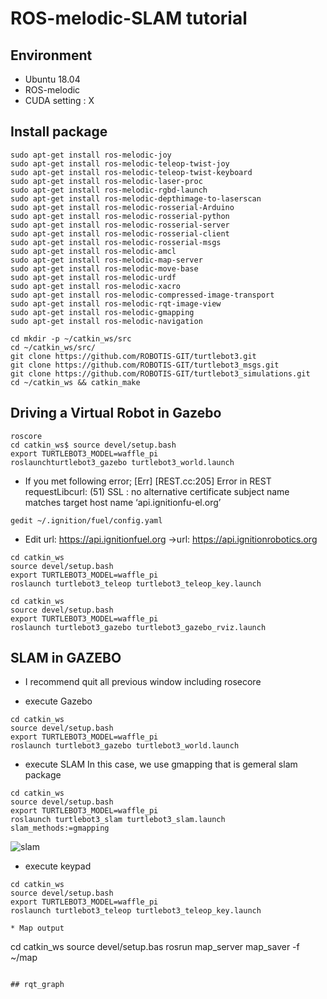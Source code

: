 # ROS-melodic-SLAM tutorial

## Environment
* Ubuntu 18.04
* ROS-melodic
* CUDA setting : X

## Install package 
~~~
sudo apt-get install ros-melodic-joy 
sudo apt-get install ros-melodic-teleop-twist-joy
sudo apt-get install ros-melodic-teleop-twist-keyboard
sudo apt-get install ros-melodic-laser-proc
sudo apt-get install ros-melodic-rgbd-launch
sudo apt-get install ros-melodic-depthimage-to-laserscan
sudo apt-get install ros-melodic-rosserial-Arduino
sudo apt-get install ros-melodic-rosserial-python
sudo apt-get install ros-melodic-rosserial-server
sudo apt-get install ros-melodic-rosserial-client
sudo apt-get install ros-melodic-rosserial-msgs
sudo apt-get install ros-melodic-amcl
sudo apt-get install ros-melodic-map-server
sudo apt-get install ros-melodic-move-base
sudo apt-get install ros-melodic-urdf
sudo apt-get install ros-melodic-xacro
sudo apt-get install ros-melodic-compressed-image-transport
sudo apt-get install ros-melodic-rqt-image-view
sudo apt-get install ros-melodic-gmapping
sudo apt-get install ros-melodic-navigation
~~~


~~~
cd mkdir -p ~/catkin_ws/src
cd ~/catkin_ws/src/
git clone https://github.com/ROBOTIS-GIT/turtlebot3.git
git clone https://github.com/ROBOTIS-GIT/turtlebot3_msgs.git
git clone https://github.com/ROBOTIS-GIT/turtlebot3_simulations.git
cd ~/catkin_ws && catkin_make
~~~


## Driving a Virtual Robot in Gazebo

~~~
roscore
cd catkin_ws$ source devel/setup.bash
export TURTLEBOT3_MODEL=waffle_pi
roslaunchturtlebot3_gazebo turtlebot3_world.launch
~~~


* If you met following error; [Err] [REST.cc:205] Error in REST requestLibcurl: (51) SSL : no alternative certificate subject name matches target host name ‘api.ignitionfu-el.org’

~~~
gedit ~/.ignition/fuel/config.yaml
~~~
* Edit url: https://api.ignitionfuel.org ->url: https://api.ignitionrobotics.org

~~~
cd catkin_ws
source devel/setup.bash
export TURTLEBOT3_MODEL=waffle_pi
roslaunch turtlebot3_teleop turtlebot3_teleop_key.launch
~~~

~~~
cd catkin_ws
source devel/setup.bash
export TURTLEBOT3_MODEL=waffle_pi
roslaunch turtlebot3_gazebo turtlebot3_gazebo_rviz.launch
~~~

## SLAM in GAZEBO
* I recommend quit all previous window including rosecore


* execute Gazebo
~~~
cd catkin_ws
source devel/setup.bash
export TURTLEBOT3_MODEL=waffle_pi
roslaunch turtlebot3_gazebo turtlebot3_world.launch
~~~

* execute SLAM
In this case, we use gmapping that is gemeral slam package
~~~
cd catkin_ws
source devel/setup.bash
export TURTLEBOT3_MODEL=waffle_pi
roslaunch turtlebot3_slam turtlebot3_slam.launch slam_methods:=gmapping
~~~
![slam](./D://1.png)
* execute keypad
~~~
cd catkin_ws
source devel/setup.bash
export TURTLEBOT3_MODEL=waffle_pi
roslaunch turtlebot3_teleop turtlebot3_teleop_key.launch

* Map output
~~~
cd catkin_ws
source devel/setup.bas
rosrun map_server map_saver -f ~/map
~~~

## rqt_graph

